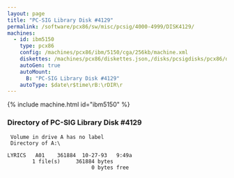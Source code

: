 ```yaml
---
layout: page
title: "PC-SIG Library Disk #4129"
permalink: /software/pcx86/sw/misc/pcsig/4000-4999/DISK4129/
machines:
  - id: ibm5150
    type: pcx86
    config: /machines/pcx86/ibm/5150/cga/256kb/machine.xml
    diskettes: /machines/pcx86/diskettes.json,/disks/pcsigdisks/pcx86/diskettes.json
    autoGen: true
    autoMount:
      B: "PC-SIG Library Disk #4129"
    autoType: $date\r$time\rB:\rDIR\r
---
```


{% include machine.html id="ibm5150" %}

### Directory of PC-SIG Library Disk #4129

     Volume in drive A has no label
     Directory of A:\

    LYRICS   A01    361884  10-27-93   9:49a
            1 file(s)     361884 bytes
                               0 bytes free
